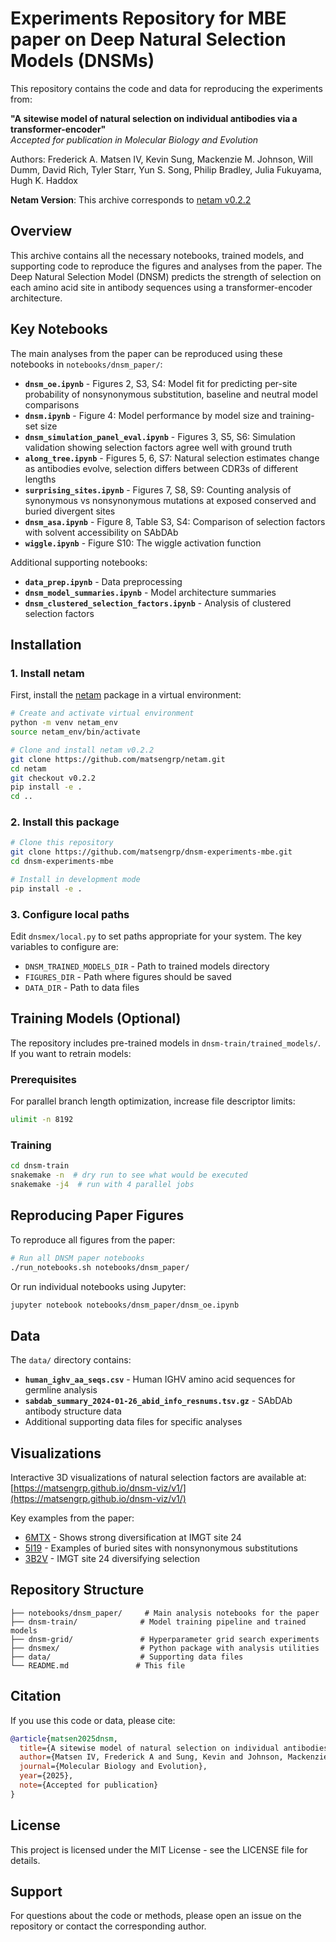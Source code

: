 # Experiments Repository for MBE paper on Deep Natural Selection Models (DNSMs)

This repository contains the code and data for reproducing the experiments from:

**"A sitewise model of natural selection on individual antibodies via a transformer-encoder"**  
*Accepted for publication in Molecular Biology and Evolution*

Authors: Frederick A. Matsen IV, Kevin Sung, Mackenzie M. Johnson, Will Dumm, David Rich, Tyler Starr, Yun S. Song, Philip Bradley, Julia Fukuyama, Hugh K. Haddox

**Netam Version**: This archive corresponds to [netam v0.2.2](https://github.com/matsengrp/netam/releases/tag/v0.2.2)

## Overview

This archive contains all the necessary notebooks, trained models, and supporting code to reproduce the figures and analyses from the paper. The Deep Natural Selection Model (DNSM) predicts the strength of selection on each amino acid site in antibody sequences using a transformer-encoder architecture.

## Key Notebooks

The main analyses from the paper can be reproduced using these notebooks in `notebooks/dnsm_paper/`:

- **`dnsm_oe.ipynb`** - Figures 2, S3, S4: Model fit for predicting per-site probability of nonsynonymous substitution, baseline and neutral model comparisons
- **`dnsm.ipynb`** - Figure 4: Model performance by model size and training-set size  
- **`dnsm_simulation_panel_eval.ipynb`** - Figures 3, S5, S6: Simulation validation showing selection factors agree well with ground truth
- **`along_tree.ipynb`** - Figures 5, 6, S7: Natural selection estimates change as antibodies evolve, selection differs between CDR3s of different lengths
- **`surprising_sites.ipynb`** - Figures 7, S8, S9: Counting analysis of synonymous vs nonsynonymous mutations at exposed conserved and buried divergent sites
- **`dnsm_asa.ipynb`** - Figure 8, Table S3, S4: Comparison of selection factors with solvent accessibility on SAbDAb
- **`wiggle.ipynb`** - Figure S10: The wiggle activation function

Additional supporting notebooks:
- **`data_prep.ipynb`** - Data preprocessing  
- **`dnsm_model_summaries.ipynb`** - Model architecture summaries
- **`dnsm_clustered_selection_factors.ipynb`** - Analysis of clustered selection factors

## Installation

### 1. Install netam

First, install the [netam](https://github.com/matsengrp/netam) package in a virtual environment:

```bash
# Create and activate virtual environment
python -m venv netam_env
source netam_env/bin/activate

# Clone and install netam v0.2.2
git clone https://github.com/matsengrp/netam.git
cd netam
git checkout v0.2.2
pip install -e .
cd ..
```

### 2. Install this package

```bash
# Clone this repository
git clone https://github.com/matsengrp/dnsm-experiments-mbe.git
cd dnsm-experiments-mbe

# Install in development mode
pip install -e .
```

### 3. Configure local paths

Edit `dnsmex/local.py` to set paths appropriate for your system. The key variables to configure are:

- `DNSM_TRAINED_MODELS_DIR` - Path to trained models directory
- `FIGURES_DIR` - Path where figures should be saved  
- `DATA_DIR` - Path to data files

## Training Models (Optional)

The repository includes pre-trained models in `dnsm-train/trained_models/`. If you want to retrain models:

### Prerequisites

For parallel branch length optimization, increase file descriptor limits:

```bash
ulimit -n 8192
```

### Training

```bash
cd dnsm-train
snakemake -n  # dry run to see what would be executed
snakemake -j4  # run with 4 parallel jobs
```

## Reproducing Paper Figures

To reproduce all figures from the paper:

```bash
# Run all DNSM paper notebooks
./run_notebooks.sh notebooks/dnsm_paper/
```

Or run individual notebooks using Jupyter:

```bash
jupyter notebook notebooks/dnsm_paper/dnsm_oe.ipynb
```

## Data

The `data/` directory contains:

- **`human_ighv_aa_seqs.csv`** - Human IGHV amino acid sequences for germline analysis
- **`sabdab_summary_2024-01-26_abid_info_resnums.tsv.gz`** - SAbDAb antibody structure data
- Additional supporting data files for specific analyses

## Visualizations

Interactive 3D visualizations of natural selection factors are available at:
[https://matsengrp.github.io/dnsm-viz/v1/](https://matsengrp.github.io/dnsm-viz/v1/)

Key examples from the paper:
- [6MTX](https://matsengrp.github.io/dnsm-viz/v1/?pdbid=6mtx) - Shows strong diversification at IMGT site 24
- [5I19](https://matsengrp.github.io/dnsm-viz/v1/?pdbid=5i19) - Examples of buried sites with nonsynonymous substitutions
- [3B2V](https://matsengrp.github.io/dnsm-viz/v1/?pdbid=3b2v) - IMGT site 24 diversifying selection

## Repository Structure

```
├── notebooks/dnsm_paper/     # Main analysis notebooks for the paper
├── dnsm-train/              # Model training pipeline and trained models  
├── dnsm-grid/               # Hyperparameter grid search experiments
├── dnsmex/                  # Python package with analysis utilities
├── data/                    # Supporting data files
└── README.md               # This file
```

## Citation

If you use this code or data, please cite:

```bibtex
@article{matsen2025dnsm,
  title={A sitewise model of natural selection on individual antibodies via a transformer-encoder},
  author={Matsen IV, Frederick A and Sung, Kevin and Johnson, Mackenzie M and Dumm, Will and Rich, David and Starr, Tyler and Song, Yun S and Bradley, Philip and Fukuyama, Julia and Haddox, Hugh K},
  journal={Molecular Biology and Evolution},
  year={2025},
  note={Accepted for publication}
}
```

## License

This project is licensed under the MIT License - see the LICENSE file for details.

## Support

For questions about the code or methods, please open an issue on the repository or contact the corresponding author.